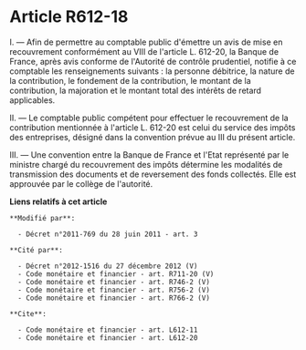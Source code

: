 # Article R612-18

I. ― Afin de permettre au comptable public d'émettre un avis de mise en recouvrement conformément au VIII de l'article L.
612-20, la Banque de France, après avis conforme de l'Autorité de contrôle prudentiel, notifie à ce comptable les
renseignements suivants : la personne débitrice, la nature de la contribution, le fondement de la contribution, le montant de
la contribution, la majoration et le montant total des intérêts de retard applicables. 

II. ― Le comptable public compétent pour effectuer le recouvrement de la contribution mentionnée à l'article L. 612-20 est
celui du service des impôts des entreprises, désigné dans la convention prévue au III du présent article. 

III. ― Une convention entre la Banque de France et l'Etat représenté par le ministre chargé du recouvrement des impôts
détermine les modalités de transmission des documents et de reversement des fonds collectés. Elle est approuvée par le
collège de l'autorité.

**Liens relatifs à cet article**

	**Modifié par**:

	  - Décret n°2011-769 du 28 juin 2011 - art. 3

	**Cité par**:

	  - Décret n°2012-1516 du 27 décembre 2012 (V)
	  - Code monétaire et financier - art. R711-20 (V)
	  - Code monétaire et financier - art. R746-2 (V)
	  - Code monétaire et financier - art. R756-2 (V)
	  - Code monétaire et financier - art. R766-2 (V)

	**Cite**:

	  - Code monétaire et financier - art. L612-11
	  - Code monétaire et financier - art. L612-20
